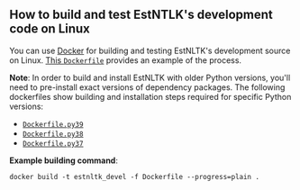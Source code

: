 ## How to build and test EstNTLK's development code on Linux

You can use [Docker](https://docker.com) for building and testing EstNLTK's development source on Linux. [This `Dockerfile`](Dockerfile) provides an example of the process.

**Note**: In order to build and install EstNLTK with older Python versions, you'll need to pre-install exact versions of dependency packages. The following dockerfiles show building and installation steps required for specific Python versions:   

* [`Dockerfile.py39`](Dockerfile.py39)
* [`Dockerfile.py38`](Dockerfile.py38)
* [`Dockerfile.py37`](Dockerfile.py37)

**Example building command**:

```
docker build -t estnltk_devel -f Dockerfile --progress=plain .
```

